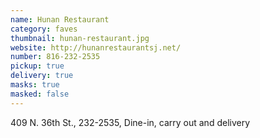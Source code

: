 ```yaml
---
name: Hunan Restaurant
category: faves
thumbnail: hunan-restaurant.jpg
website: http://hunanrestaurantsj.net/
number: 816-232-2535
pickup: true
delivery: true
masks: true
masked: false
---
```

409 N. 36th St., 232-2535, Dine-in, carry out and delivery